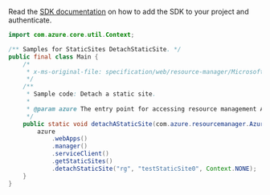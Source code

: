 Read the [SDK documentation](https://github.com/Azure/azure-sdk-for-java/blob/azure-resourcemanager_2.12.0/sdk/resourcemanager/azure-resourcemanager/README.md) on how to add the SDK to your project and authenticate.

```java
import com.azure.core.util.Context;

/** Samples for StaticSites DetachStaticSite. */
public final class Main {
    /*
     * x-ms-original-file: specification/web/resource-manager/Microsoft.Web/stable/2021-03-01/examples/DetachStaticSite.json
     */
    /**
     * Sample code: Detach a static site.
     *
     * @param azure The entry point for accessing resource management APIs in Azure.
     */
    public static void detachAStaticSite(com.azure.resourcemanager.AzureResourceManager azure) {
        azure
            .webApps()
            .manager()
            .serviceClient()
            .getStaticSites()
            .detachStaticSite("rg", "testStaticSite0", Context.NONE);
    }
}
```
